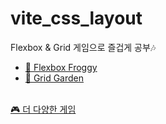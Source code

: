 # vite_css_layout

Flexbox & Grid 게임으로 즐겁게 공부🎶<br>
- <A href="https://flexboxfroggy.com/#ko"> 🐸 Flexbox Froggy </A><br>
- <A href="https://cssgridgarden.com/#ko"> 🌱 Grid Garden </A><br><br>

<A href="https://codepip.com/"> 🎮 더 다양한 게임 </A>

